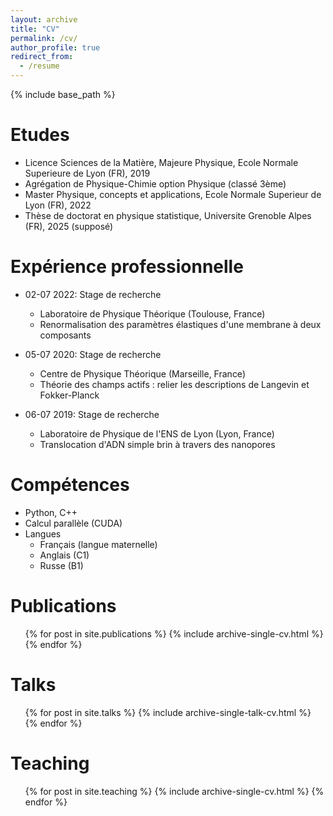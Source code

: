 ```yaml
---
layout: archive
title: "CV"
permalink: /cv/
author_profile: true
redirect_from:
  - /resume
---
```


{% include base_path %}

Etudes
======
* Licence Sciences de la Matière, Majeure Physique, Ecole Normale Superieure de Lyon (FR), 2019
* Agrégation de Physique-Chimie option Physique (classé 3ème)
* Master Physique, concepts et applications, Ecole Normale Superieur de Lyon (FR), 2022
* Thèse de doctorat en physique statistique, Universite Grenoble Alpes (FR), 2025 (supposé)

Expérience professionnelle
======
* 02-07 2022: Stage de recherche
  * Laboratoire de Physique Théorique (Toulouse, France)
  * Renormalisation des paramètres élastiques d'une membrane à deux composants

* 05-07 2020: Stage de recherche
  * Centre de Physique Théorique (Marseille, France)
  * Théorie des champs actifs : relier les descriptions de Langevin et Fokker-Planck

* 06-07 2019: Stage de recherche
  * Laboratoire de Physique de l'ENS de Lyon (Lyon, France)
  * Translocation d'ADN simple brin à travers des nanopores
  
Compétences
======
* Python, C++
* Calcul parallèle (CUDA)
* Langues
  * Français (langue maternelle)
  * Anglais (C1)
  * Russe (B1)

Publications
======
  <ul>{% for post in site.publications %}
    {% include archive-single-cv.html %}
  {% endfor %}</ul>
  
Talks
======
  <ul>{% for post in site.talks %}
    {% include archive-single-talk-cv.html %}
  {% endfor %}</ul>
  
Teaching
======
  <ul>{% for post in site.teaching %}
    {% include archive-single-cv.html %}
  {% endfor %}</ul>
